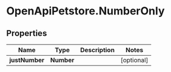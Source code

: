 # OpenApiPetstore.NumberOnly

## Properties

Name | Type | Description | Notes
------------ | ------------- | ------------- | -------------
**justNumber** | **Number** |  | [optional] 



